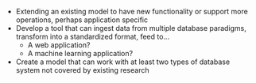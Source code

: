 * Extending an existing model to have new functionality or support more operations, perhaps application specific
* Develop a tool that can ingest data from multiple database paradigms, transform into a standardized format, feed to...
  * A web application?
  * A machine learning application?
* Create a model that can work with at least two types of database system not covered by existing research